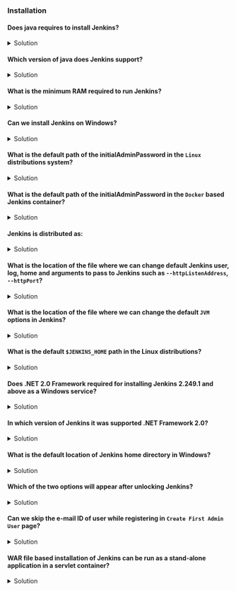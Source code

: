 ### Installation

#### Does java requires to install Jenkins?

<Details>
<summary>Solution</summary>
Yes, It's mandatory. <br>
https://www.jenkins.io/doc/book/installing/linux/#prerequisites
</Details>

#### Which version of java does Jenkins support?

<Details>
<summary>Solution</summary>
In java, between 8 to 12. It supports only 8 and 11. <br>
https://www.jenkins.io/doc/administration/requirements/java/#java-requirements
</Details>

#### What is the minimum RAM required to run Jenkins?

<Details>
<summary>Solution</summary>
Minimum 256MB of RAM required to run Jenkins. <br>
https://www.jenkins.io/doc/book/installing/linux/#prerequisites
</Details>

#### Can we install Jenkins on Windows?

<Details>
<summary>Solution</summary>
Yes, we can install Jenkins on Windows. <br>
https://www.jenkins.io/doc/book/installing/windows/#windows
</Details>  

#### What is the default path of the initialAdminPassword in the `Linux` distributions system?

<Details>
<summary>Solution</summary>
  Default path is <b>/var/lib/jenkins/secrets/</b>. <br>
https://www.jenkins.io/doc/book/installing/linux/#unlocking-jenkins
</Details>

#### What is the default path of the initialAdminPassword in the `Docker` based Jenkins container?

<Details>
<summary>Solution</summary>
  Default path is <b>/var/jenkins_home/secrets/</b>. <br>
https://www.jenkins.io/doc/book/installing/docker/#unlocking-jenkins
</Details>

#### Jenkins is distributed as:

<Details>
<summary>Solution</summary>
  <b>(a.)</b> OS native packages (RPM, DEB ...)/Windows (MSI Installer) <b>(b.)</b> WAR (Web Application Archive/Web Application Resource) File <b>(c.)</b> Docker Image <b>(d.)</b> Cloud Templates (Azure, AWS, GCP) <br>
https://www.jenkins.io/download/#downloading-jenkins
</Details>

#### What is the location of the file where we can change default Jenkins user, log, home and arguments to pass to Jenkins such as `--httpListenAddress`, `--httpPort`?

<Details>
  <summary>Solution</summary>
  It is a <b>/etc/default/jenkins</b> or <b>/etc/sysconfig/jenkins</b>. <br>
https://support.cloudbees.com/hc/en-us/articles/209715698-How-to-add-Java-arguments-to-Jenkins-#traditionalplatform
  </Details>

#### What is the location of the file where we can change the default `JVM` options in Jenkins?

<Details>
  <summary>Solution</summary>
  It is a <b>/etc/default/jenkins</b> or <b>/etc/sysconfig/jenkins</b>. <br>
  https://support.cloudbees.com/hc/en-us/articles/209715698-How-to-add-Java-arguments-to-Jenkins-#debianubuntubasedlinuxdistributions
  </Details>

#### What is the default `$JENKINS_HOME` path in the Linux distributions?

<Details>
  <summary>Solution</summary>
  It's a <b>/var/lib/jenkins</b>. <br>
  https://www.jenkins.io/doc/book/installing/linux/#unlocking-jenkins <br>
  https://docs.cloudbees.com/docs/admin-resources/latest/backup-restore/jenkins-home <br>
  https://wiki.jenkins.io/display/JENKINS/Administering+Jenkins <br>
  </Details>

#### Does .NET 2.0 Framework required for installing Jenkins 2.249.1 and above as a Windows service?

<Details>
  <summary>Solution</summary>
  No, Microsoft .NET Framework 2.0 support removed in Jenkins version 2.249.1. Actually starting from Jenkins version 2.238, .NET Framework 4.0 or above is required for all Windows service installations and built-in Windows service management logic. <br>
  https://www.jenkins.io/doc/upgrade-guide/2.249/#upgrading-to-jenkins-lts-2-249-1
  </Details>

#### In which version of Jenkins it was supported .NET Framework 2.0?

<Details>
  <summary>Solution</summary>
Before Jenkins version 2.238, .NET Framework 2.0 was supported. <br>
https://www.jenkins.io/doc/administration/requirements/windows/#net-requirements
  </Details>

#### What is the default location of Jenkins home directory in Windows?

<Details>
  <summary>Solution</summary>
  It's a <b>%JENKINS_HOME%</b> of User home directory. <br>
  https://www.jenkins.io/blog/2020/08/12/windows-installers-upgrade/#road-forward
  </Details>

#### Which of the two options will appear after unlocking Jenkins?

<Details>
  <summary>Solution</summary>
  <b>(a.)</b> Install suggested plugins  <b>(b.)</b> Select plugins to install <br>
  https://www.jenkins.io/doc/book/installing/windows/#customizing-jenkins-with-plugins
  </Details>
  
#### Can we skip the e-mail ID of user while registering in `Create First Admin User` page?

<Details>
  <summary>Solution</summary>
No, e-mail ID is required while adding name of user, password, e-mail. Otherwise it will give an error. <br>
  </Details>

#### WAR file based installation of Jenkins can be run as a stand-alone application in a servlet container?

<Details>
  <summary>Solution</summary>
Yes, It's run as a stand-alone application in a servlet container. <br>
  <b>$ java ${JAVA_OPTS} -jar jenkins.war ${JENKINS_OPTS}</b> <br>
  <b>Note:</b> If you misspell in command line parameters, Jenkins ignores it rather than generating an error. <br>
https://www.jenkins.io/doc/book/installing/#installing-jenkins <br>
https://www.jenkins.io/doc/book/installing/initial-settings/#jenkins-parameters  
  </Details>



















